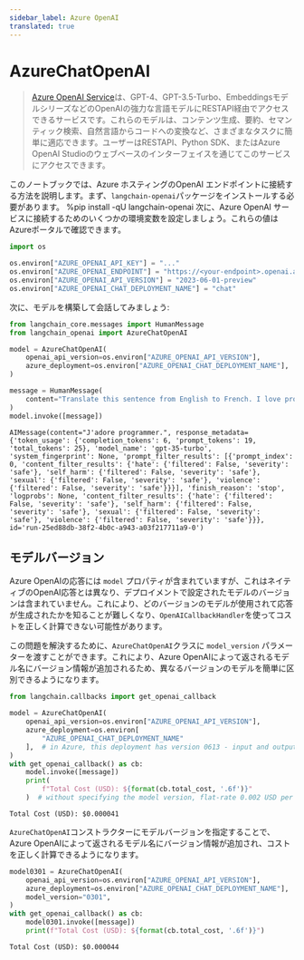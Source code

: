 ```yaml
---
sidebar_label: Azure OpenAI
translated: true
---
```


# AzureChatOpenAI

>[Azure OpenAI Service](https://learn.microsoft.com/en-us/azure/ai-services/openai/overview)は、GPT-4、GPT-3.5-Turbo、EmbeddingsモデルシリーズなどのOpenAIの強力な言語モデルにRESTAPI経由でアクセスできるサービスです。これらのモデルは、コンテンツ生成、要約、セマンティック検索、自然言語からコードへの変換など、さまざまなタスクに簡単に適応できます。ユーザーはRESTAPI、Python SDK、またはAzure OpenAI Studioのウェブベースのインターフェイスを通じてこのサービスにアクセスできます。

このノートブックでは、Azure ホスティングのOpenAI エンドポイントに接続する方法を説明します。まず、`langchain-openai`パッケージをインストールする必要があります。
%pip install -qU langchain-openai
次に、Azure OpenAI サービスに接続するためのいくつかの環境変数を設定しましょう。これらの値はAzureポータルで確認できます。

```python
import os

os.environ["AZURE_OPENAI_API_KEY"] = "..."
os.environ["AZURE_OPENAI_ENDPOINT"] = "https://<your-endpoint>.openai.azure.com/"
os.environ["AZURE_OPENAI_API_VERSION"] = "2023-06-01-preview"
os.environ["AZURE_OPENAI_CHAT_DEPLOYMENT_NAME"] = "chat"
```

次に、モデルを構築して会話してみましょう:

```python
from langchain_core.messages import HumanMessage
from langchain_openai import AzureChatOpenAI

model = AzureChatOpenAI(
    openai_api_version=os.environ["AZURE_OPENAI_API_VERSION"],
    azure_deployment=os.environ["AZURE_OPENAI_CHAT_DEPLOYMENT_NAME"],
)
```

```python
message = HumanMessage(
    content="Translate this sentence from English to French. I love programming."
)
model.invoke([message])
```

```output
AIMessage(content="J'adore programmer.", response_metadata={'token_usage': {'completion_tokens': 6, 'prompt_tokens': 19, 'total_tokens': 25}, 'model_name': 'gpt-35-turbo', 'system_fingerprint': None, 'prompt_filter_results': [{'prompt_index': 0, 'content_filter_results': {'hate': {'filtered': False, 'severity': 'safe'}, 'self_harm': {'filtered': False, 'severity': 'safe'}, 'sexual': {'filtered': False, 'severity': 'safe'}, 'violence': {'filtered': False, 'severity': 'safe'}}}], 'finish_reason': 'stop', 'logprobs': None, 'content_filter_results': {'hate': {'filtered': False, 'severity': 'safe'}, 'self_harm': {'filtered': False, 'severity': 'safe'}, 'sexual': {'filtered': False, 'severity': 'safe'}, 'violence': {'filtered': False, 'severity': 'safe'}}}, id='run-25ed88db-38f2-4b0c-a943-a03f217711a9-0')
```

## モデルバージョン

Azure OpenAIの応答には `model` プロパティが含まれていますが、これはネイティブのOpenAI応答とは異なり、デプロイメントで設定されたモデルのバージョンは含まれていません。これにより、どのバージョンのモデルが使用されて応答が生成されたかを知ることが難しくなり、`OpenAICallbackHandler`を使ってコストを正しく計算できない可能性があります。

この問題を解決するために、`AzureChatOpenAI`クラスに `model_version` パラメーターを渡すことができます。これにより、Azure OpenAIによって返されるモデル名にバージョン情報が追加されるため、異なるバージョンのモデルを簡単に区別できるようになります。

```python
from langchain.callbacks import get_openai_callback
```

```python
model = AzureChatOpenAI(
    openai_api_version=os.environ["AZURE_OPENAI_API_VERSION"],
    azure_deployment=os.environ[
        "AZURE_OPENAI_CHAT_DEPLOYMENT_NAME"
    ],  # in Azure, this deployment has version 0613 - input and output tokens are counted separately
)
with get_openai_callback() as cb:
    model.invoke([message])
    print(
        f"Total Cost (USD): ${format(cb.total_cost, '.6f')}"
    )  # without specifying the model version, flat-rate 0.002 USD per 1k input and output tokens is used
```

```output
Total Cost (USD): $0.000041
```

`AzureChatOpenAI`コンストラクターにモデルバージョンを指定することで、Azure OpenAIによって返されるモデル名にバージョン情報が追加され、コストを正しく計算できるようになります。

```python
model0301 = AzureChatOpenAI(
    openai_api_version=os.environ["AZURE_OPENAI_API_VERSION"],
    azure_deployment=os.environ["AZURE_OPENAI_CHAT_DEPLOYMENT_NAME"],
    model_version="0301",
)
with get_openai_callback() as cb:
    model0301.invoke([message])
    print(f"Total Cost (USD): ${format(cb.total_cost, '.6f')}")
```

```output
Total Cost (USD): $0.000044
```
